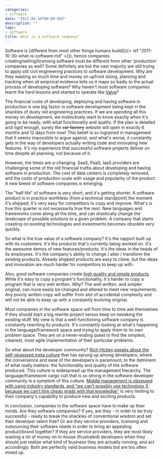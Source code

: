 ```yaml
---
categories:
- software
date: "2012-04-10T00:00:00Z"
description: ""
tags:
- software
title: What is a software company?
---
```


Software is [different from most other things humans build]({{< ref "2011-10-30-what-is-software.md" >}}), hence companies creating/selling/licensing software must be different from other 'production' companies as well? Some definitely are but the vast majority are still trying to apply old civil engineering practices to software development. Why are they wasting so much time and money on upfront sizing, planning and tracking when all empirical evidence tells us it maps so badly to the actual process of developing software? Why haven't most software companies learnt the hard lessons and started to operate like [Valve](http://www.valvesoftware.com/company/Valve_Handbook_LowRes.pdf)?

The financial costs of developing, deploying and having software in production is one big factor in software development being kept in the shackles of dusty old engineering practices. If we are spending all this money on development, we instinctively want to know exactly when it's going to be ready, with what functionality and quality. If the plan is detailed and rigid enough, surely the ~~car factory~~ website will open in exactly 6 months and 12 days from now! This belief is so ingrained in management that it seems impossible to argue against, and what's worse, it constantly gets in the way of developers actually writing code and innovating new features. It's my experience that successful software projects deliver on time despite all planning, not because of it.

However, the times are a-changing. SaaS, PaaS, IaaS providers are challenging some of the old financial truths about developing and having software in production. The cost of data centers is completely removed, and the costs of production scale with usage and popularity of the product. A new breed of software companies is emerging.

The "half life" of software is very short, and it's getting shorter. A software product is in practice worthless (from a technical standpoint) the moment it's shipped, it's very easy for competitors to copy and improve. What's is true this quarter is not necessarily true the next. New languages and frameworks come along all the time, and can drastically change the landscape of possible solutions to a given problem. A company that starts coasting on existing technologies and investments becomes obsolete very quickly.

So what is the true value of a software company? It's the rapport built up with its customers. It's the products that's currently being worked on. It's the awesome demos of new features/products. It's the ideas in the heads of its employees. It's the company's ability to change / alter / transform the existing products. Already shipped products are easy to clone, but the ideas and innovation are much harder for competitors to keep up with.

Also, good software companies create [high quality and simple products](http://www.infoq.com/presentations/Simple-Made-Easy). While it's easy to copy a program's functionality, it's harder to copy a program that is very well written. Why? The well written, and simpler original, can more easily be changed and altered to meet new requirements. Any poorly written copy will suffer from alot of accidental complexity and will not be able to keep up with a constantly evolving original.

Most companies in the software space will from time to time ask themselves if they should start a big rewrite project versus keep on tweaking the existing stuff. My view is that a well-functioning software company is constantly rewriting its products. It's constantly looking at what's happening in the language/framework space and trying to apply them to its own problem space. They are on a never-ending quest to find the simplest, cleanest, most agile implementation of their particular problems.

So what about the developer community? [Rich Hickey speaks about the self-obsessed meta culture](http://www.confreaks.com/videos/860-railsconf2012-keynote-simplicity-matters) that has sprung up among developers, where the convenience and ease of the developers is paramount, to the detriment of what really matters: the functionality and quality of the software produced. This culture is widespread up the management hierarchy. The language/framework cargo cult that is so strong in the software developer community is a symptom of this culture. [Middle management is obsessed with using industry standards, and "we can't possibly use technology X, because we can't hire cheap grads with that knowledge"](http://www.paulgraham.com/icad.html) is very limiting to their company's capability to produce new and exciting products.

In conclusion, companies in the software space have to make up their minds. Are they software companies? If yes, are they - in order to be truly successful - ready to break the shackles of conventional wisdom and set their developer talent free? Or are they service providers, licensing and outsourcing their software needs in order to bring an appealing product/brand together? If they are service providers, they are most likely wasting a lot of money on in-house (frustrated) developers when they should just realize what kind of business they are actually running, and act accordingly. Both are perfectly valid business models but are too often mixed up.

